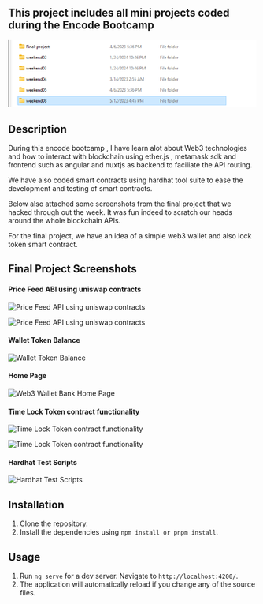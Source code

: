 ## This project includes all mini projects coded during the Encode Bootcamp

![Project Folder Screenshot](image.png)

## Description

During this encode bootcamp , I have learn alot about Web3 technologies and how to interact with blockchain using ether.js , metamask sdk and frontend such as angular and nuxtjs as backend to faciliate the API routing.

We have also coded smart contracts using hardhat tool suite to ease the development and testing of smart contracts.

Below also attached some screenshots from the final project that we hacked through out the week. 
It was fun indeed to scratch our heads around the whole blockchain APIs.

For the final project,  we have an idea of a simple web3 wallet and also lock token smart contract.

## Final Project Screenshots

#### Price Feed ABI using uniswap contracts
![Price Feed API using uniswap contracts](../main/weekend08/angular/screenshot/APIpricefeed.jpg)

![Price Feed API using uniswap contracts](../main/weekend08/angular/screenshot/APIpricefeed2.jpg)


#### Wallet Token Balance

![Wallet Token Balance](../main/weekend08/angular/screenshot/balances-pricefeed.jpg)

#### Home Page

![Web3 Wallet Bank Home Page](../main/weekend08/angular/screenshot/homepage.jpg)

#### Time Lock Token contract functionality

![Time Lock Token contract functionality](../main/weekend08/angular/screenshot/lockpage1.jpg)

![Time Lock Token contract functionality](../main/weekend08/angular/screenshot/lockpage2.jpg)


#### Hardhat Test Scripts

![Hardhat Test Scripts](../main/weekend08/angular/screenshot/test1.png)



## Installation

1. Clone the repository.
2. Install the dependencies using `npm install or pnpm install`.

## Usage

1. Run `ng serve` for a dev server. Navigate to `http://localhost:4200/`.
2. The application will automatically reload if you change any of the source files.


